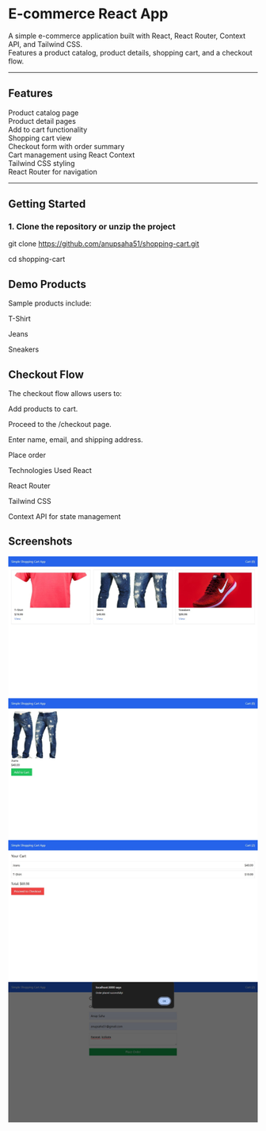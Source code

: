 # E-commerce React App

A simple e-commerce application built with React, React Router, Context API, and Tailwind CSS.  
Features a product catalog, product details, shopping cart, and a checkout flow.

---

## Features
 Product catalog page  
 Product detail pages  
 Add to cart functionality  
 Shopping cart view  
 Checkout form with order summary  
 Cart management using React Context  
 Tailwind CSS styling  
 React Router for navigation

---

##  Getting Started

### 1. Clone the repository or unzip the project


git clone https://github.com/anupsaha51/shopping-cart.git

cd shopping-cart

## Demo Products
Sample products include:

T-Shirt

Jeans

Sneakers

## Checkout Flow
The checkout flow allows users to:

Add products to cart.

Proceed to the /checkout page.

Enter name, email, and shipping address.

Place order

Technologies Used
React

React Router

Tailwind CSS

Context API for state management

## Screenshots
![App Screenshot](public/screen1.png)
![App Screenshot](public/screen2.png)
![App Screenshot](public/screen3.png)
![App Screenshot](public/screen4.png)


